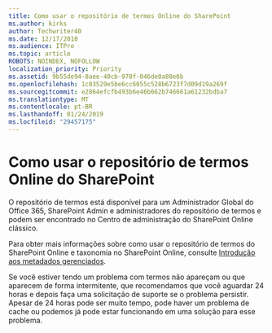 ```yaml
---
title: Como usar o repositório de termos Online do SharePoint
ms.author: kirks
author: Techwriter40
ms.date: 12/17/2018
ms.audience: ITPro
ms.topic: article
ROBOTS: NOINDEX, NOFOLLOW
localization_priority: Priority
ms.assetid: 9b55de94-8aee-40cb-970f-046de0a80e6b
ms.openlocfilehash: 1c83529e5be6cc6055c528b6723f7d09d19a269f
ms.sourcegitcommit: e2864efcfb493b6e46b662b746661a61232bdba7
ms.translationtype: MT
ms.contentlocale: pt-BR
ms.lasthandoff: 01/24/2019
ms.locfileid: "29457175"
---
```

# <a name="how-to-use-the-sharepoint-online-term-store"></a>Como usar o repositório de termos Online do SharePoint

O repositório de termos está disponível para um Administrador Global do Office 365, SharePoint Admin e administradores do repositório de termos e podem ser encontrado no Centro de administração do SharePoint Online clássico. 
  
Para obter mais informações sobre como usar o repositório de termos do SharePoint Online e taxonomia no SharePoint Online, consulte [Introdução aos metadados gerenciados](https://go.microsoft.com/fwlink/?linkid=2044674&amp;clcid=0x409).
  
Se você estiver tendo um problema com termos não apareçam ou que aparecem de forma intermitente, que recomendamos que você aguardar 24 horas e depois faça uma solicitação de suporte se o problema persistir. Apesar de 24 horas pode ser muito tempo, pode haver um problema de cache ou podemos já pode estar funcionando em uma solução para esse problema.
  

